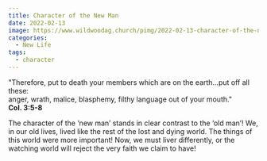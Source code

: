 ```yaml
---
title: Character of the New Man
date: 2022-02-13
image: https://www.wildwoodag.church/pimg/2022-02-13-character-of-the-new-man.png
categories:
  - New Life
tags:
  - character
---
```


&quot;Therefore, put to death your members which are on the earth…put off all these:<br/>anger, wrath, malice, blasphemy, filthy language out of your mouth.&quot;<br/><b>Col. 3:5-8</b>



The character of the ‘new man’ stands in clear contrast to the ‘old man’! We, in our old lives, lived like the rest of the lost and dying world. The things of this world were more important! Now, we must liver differently, or the watching world will reject the very faith we claim to have!



